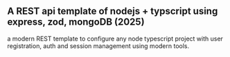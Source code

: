 ## A REST api template of nodejs + typscript using express, zod, mongoDB (2025)

a modern REST template to configure any node typescript project with user registration, auth and session management using modern tools.
